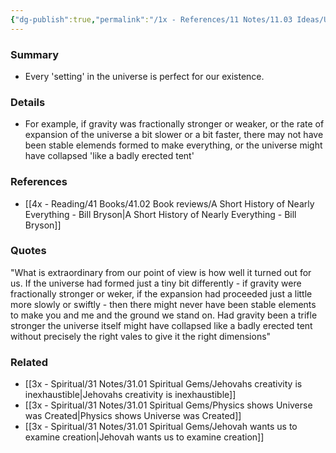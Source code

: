 ```yaml
---
{"dg-publish":true,"permalink":"/1x - References/11 Notes/11.03 Ideas/Universe was created perfectly for existence/","title":"Universe was created perfectly for existence","noteIcon":"","created":"2023-08-29T17:18:29.517+03:00","updated":"2024-02-14T20:18:21.742+03:00"}
---
```



### Summary
- Every 'setting' in the universe is perfect for our existence. 

### Details
- For example, if gravity was fractionally stronger or weaker, or the rate of expansion of the universe a bit slower or a bit faster, there may not have been stable elemends formed to make everything, or the universe might have collapsed 'like a badly erected tent'

### References
- [[4x - Reading/41 Books/41.02 Book reviews/A Short History of Nearly Everything - Bill Bryson\|A Short History of Nearly Everything - Bill Bryson]]

### Quotes
"What is extraordinary from our point of view is how well it turned out for us. If the universe had formed just a tiny bit differently - if gravity were fractionally stronger or weker, if the expansion had proceeded just a little more slowly or swiftly - then there might never have been stable elements to make you and me and the ground we stand on. Had gravity been a trifle stronger the universe itself might have collapsed like a badly erected tent without precisely the right vales to give it the right dimensions"

### Related
- [[3x - Spiritual/31 Notes/31.01 Spiritual Gems/Jehovahs creativity is inexhaustible\|Jehovahs creativity is inexhaustible]]
- [[3x - Spiritual/31 Notes/31.01 Spiritual Gems/Physics shows Universe was Created\|Physics shows Universe was Created]]
- [[3x - Spiritual/31 Notes/31.01 Spiritual Gems/Jehovah wants us to examine creation\|Jehovah wants us to examine creation]]